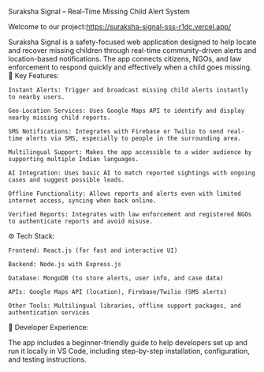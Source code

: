 Suraksha Signal – Real-Time Missing Child Alert System

Welcome to our project:https://suraksha-signal-sss-r1dc.vercel.app/

Suraksha Signal is a safety-focused web application designed to help locate and recover missing children through real-time community-driven alerts and location-based notifications. The app connects citizens, NGOs, and law enforcement to respond quickly and effectively when a child goes missing.
🔐 Key Features:

    Instant Alerts: Trigger and broadcast missing child alerts instantly to nearby users.

    Geo-Location Services: Uses Google Maps API to identify and display nearby missing child reports.

    SMS Notifications: Integrates with Firebase or Twilio to send real-time alerts via SMS, especially to people in the surrounding area.

    Multilingual Support: Makes the app accessible to a wider audience by supporting multiple Indian languages.

    AI Integration: Uses basic AI to match reported sightings with ongoing cases and suggest possible leads.

    Offline Functionality: Allows reports and alerts even with limited internet access, syncing when back online.

    Verified Reports: Integrates with law enforcement and registered NGOs to authenticate reports and avoid misuse.

⚙️ Tech Stack:

    Frontend: React.js (for fast and interactive UI)

    Backend: Node.js with Express.js

    Database: MongoDB (to store alerts, user info, and case data)

    APIs: Google Maps API (location), Firebase/Twilio (SMS alerts)

    Other Tools: Multilingual libraries, offline support packages, and authentication services

📁 Developer Experience:

The app includes a beginner-friendly guide to help developers set up and run it locally in VS Code, including step-by-step installation, configuration, and testing instructions.

